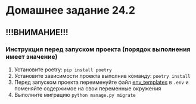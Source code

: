 # Домашнее задание 24.2

## !!!ВНИМАНИЕ!!! ##
### Инструкция перед запуском проекта (порядок выполнения имеет значение)

1. Установите poetry: `pip install poetry`
2. Установите зависимости проекта выполнив команду: `poetry install`
3. Перед запуском проекта переименуйте файл [env_templates](.env) в `.env` и поменяйте содержимое на свои переменные окружения
4. Выполните миграцию `python manage.py migrate`